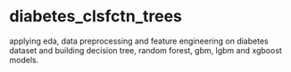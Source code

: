 # diabetes_clsfctn_trees
applying eda, data preprocessing and feature engineering on diabetes dataset and building decision tree, random forest, gbm, lgbm and xgboost models.
